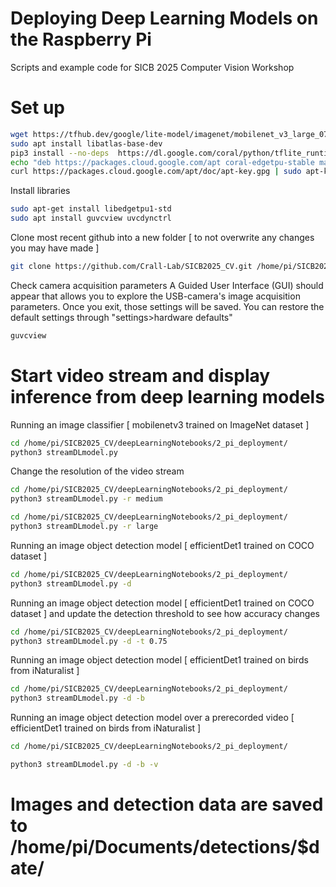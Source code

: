 # Deploying Deep Learning Models on the Raspberry Pi

Scripts and example code for SICB 2025 Computer Vision Workshop


# Set up
```bash
wget https://tfhub.dev/google/lite-model/imagenet/mobilenet_v3_large_075_224/classification/5/default/1?lite-format=tflite
sudo apt install libatlas-base-dev
pip3 install --no-deps  https://dl.google.com/coral/python/tflite_runtime-2.1.0.post1-cp37-cp37m-linux_armv7l.whl
echo "deb https://packages.cloud.google.com/apt coral-edgetpu-stable main" | sudo tee /etc/apt/sources.list.d/coral-edgetpu.list
curl https://packages.cloud.google.com/apt/doc/apt-key.gpg | sudo apt-key add -
```

Install libraries
```bash
sudo apt-get install libedgetpu1-std
sudo apt install guvcview uvcdynctrl
```

Clone most recent github into a new folder [ to not overwrite any changes you may have made ]
```bash
git clone https://github.com/Crall-Lab/SICB2025_CV.git /home/pi/SICB2025_CV/
```

Check camera acquisition parameters
A Guided User Interface (GUI) should appear that allows you to explore the USB-camera's image acquisition parameters. Once you exit, those settings will be saved. You can restore the default settings through "settings>hardware defaults"
```bash
guvcview
```

# Start video stream and display inference from deep learning models

Running an image classifier [ mobilenetv3 trained on ImageNet dataset ]
```bash
cd /home/pi/SICB2025_CV/deepLearningNotebooks/2_pi_deployment/
python3 streamDLmodel.py
```

Change the resolution of the video stream 
```bash
cd /home/pi/SICB2025_CV/deepLearningNotebooks/2_pi_deployment/
python3 streamDLmodel.py -r medium
```

```bash
cd /home/pi/SICB2025_CV/deepLearningNotebooks/2_pi_deployment/
python3 streamDLmodel.py -r large
```

Running an image object detection model [ efficientDet1 trained on COCO dataset ]
```bash
cd /home/pi/SICB2025_CV/deepLearningNotebooks/2_pi_deployment/
python3 streamDLmodel.py -d
```

Running an image object detection model [ efficientDet1 trained on COCO dataset ]
and update the detection threshold to see how accuracy changes
```bash
cd /home/pi/SICB2025_CV/deepLearningNotebooks/2_pi_deployment/
python3 streamDLmodel.py -d -t 0.75
```

Running an image object detection model [ efficientDet1 trained on birds from iNaturalist ]
```bash
cd /home/pi/SICB2025_CV/deepLearningNotebooks/2_pi_deployment/
python3 streamDLmodel.py -d -b
```

Running an image object detection model over a prerecorded video [ efficientDet1 trained on birds from iNaturalist ]
```bash
cd /home/pi/SICB2025_CV/deepLearningNotebooks/2_pi_deployment/

python3 streamDLmodel.py -d -b -v
```
# Images and detection data are saved to /home/pi/Documents/detections/$date/

